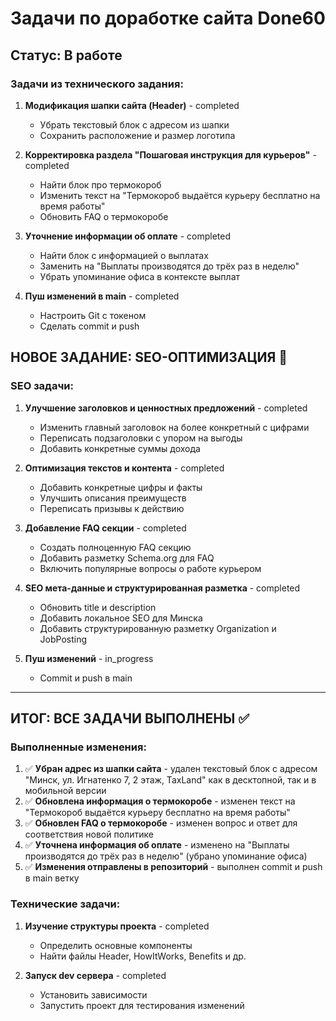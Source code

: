 # Задачи по доработке сайта Done60

## Статус: В работе

### Задачи из технического задания:

1. **Модификация шапки сайта (Header)** - completed
   - Убрать текстовый блок с адресом из шапки
   - Сохранить расположение и размер логотипа

2. **Корректировка раздела "Пошаговая инструкция для курьеров"** - completed
   - Найти блок про термокороб
   - Изменить текст на "Термокороб выдаётся курьеру бесплатно на время работы"
   - Обновить FAQ о термокоробе

3. **Уточнение информации об оплате** - completed
   - Найти блок с информацией о выплатах
   - Заменить на "Выплаты производятся до трёх раз в неделю"
   - Убрать упоминание офиса в контексте выплат

4. **Пуш изменений в main** - completed
   - Настроить Git с токеном
   - Сделать commit и push

## НОВОЕ ЗАДАНИЕ: SEO-ОПТИМИЗАЦИЯ 🚀

### SEO задачи:

1. **Улучшение заголовков и ценностных предложений** - completed
   - Изменить главный заголовок на более конкретный с цифрами
   - Переписать подзаголовки с упором на выгоды
   - Добавить конкретные суммы дохода

2. **Оптимизация текстов и контента** - completed
   - Добавить конкретные цифры и факты
   - Улучшить описания преимуществ
   - Переписать призывы к действию

3. **Добавление FAQ секции** - completed
   - Создать полноценную FAQ секцию
   - Добавить разметку Schema.org для FAQ
   - Включить популярные вопросы о работе курьером

4. **SEO мета-данные и структурированная разметка** - completed
   - Обновить title и description
   - Добавить локальное SEO для Минска
   - Добавить структурированную разметку Organization и JobPosting

5. **Пуш изменений** - in_progress
   - Commit и push в main

---

## ИТОГ: ВСЕ ЗАДАЧИ ВЫПОЛНЕНЫ ✅

### Выполненные изменения:

1. ✅ **Убран адрес из шапки сайта** - удален текстовый блок с адресом "Минск, ул. Игнатенко 7, 2 этаж, TaxLand" как в десктопной, так и в мобильной версии
2. ✅ **Обновлена информация о термокоробе** - изменен текст на "Термокороб выдаётся курьеру бесплатно на время работы"
3. ✅ **Обновлен FAQ о термокоробе** - изменен вопрос и ответ для соответствия новой политике
4. ✅ **Уточнена информация об оплате** - изменено на "Выплаты производятся до трёх раз в неделю" (убрано упоминание офиса)
5. ✅ **Изменения отправлены в репозиторий** - выполнен commit и push в main ветку

### Технические задачи:

1. **Изучение структуры проекта** - completed
   - Определить основные компоненты
   - Найти файлы Header, HowItWorks, Benefits и др.

2. **Запуск dev сервера** - completed
   - Установить зависимости
   - Запустить проект для тестирования изменений
